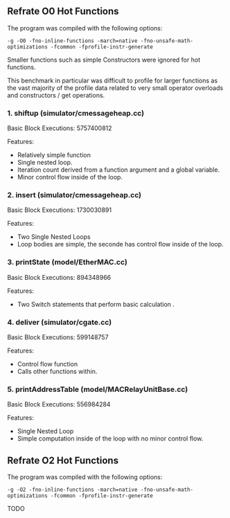 ## Refrate O0 Hot Functions

The program was compiled with the following options:

```-g -O0 -fno-inline-functions -march=native -fno-unsafe-math-optimizations -fcommon -fprofile-instr-generate```

Smaller functions such as simple Constructors were ignored for hot functions.

This benchmark in particular was difficult to profile for larger functions as the vast majority of the profile data related to very small operator overloads and constructors / get operations.

### 1. shiftup (simulator/cmessageheap.cc)
Basic Block Executions: 5757400812

Features:
* Relatively simple function
* Single nested loop.
* Iteration count derived from a function argument and a global variable.
* Minor control flow inside of the loop.

### 2. insert (simulator/cmessageheap.cc)
Basic Block Executions: 1730030891

Features:
* Two Single Nested Loops
* Loop bodies are simple, the seconde has control flow inside of the loop.

### 3. printState (model/EtherMAC.cc)
Basic Block Executions: 894348966

Features:
* Two Switch statements that perform basic calculation .

### 4. deliver (simulator/cgate.cc)
Basic Block Executions: 599148757

Features:
* Control flow function
* Calls other functions within.

### 5. printAddressTable (model/MACRelayUnitBase.cc)
Basic Block Executions: 556984284

Features:
* Single Nested Loop
* Simple computation inside of the loop with no minor control flow.

## Refrate O2 Hot Functions

The program was compiled with the following options:

```-g -O2 -fno-inline-functions -march=native -fno-unsafe-math-optimizations -fcommon -fprofile-instr-generate```

TODO

